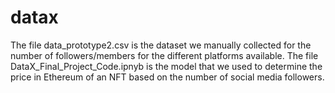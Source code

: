 # datax

The file data_prototype2.csv is the dataset we manually collected for the number of followers/members for the different platforms available. 
The file DataX_Final_Project_Code.ipnyb is the model that we used to determine the price in Ethereum of an NFT based on the number of social media followers. 
